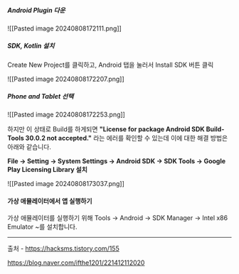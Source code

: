 ##### Android Plugin 다운

![[Pasted image 20240808172111.png]]


##### SDK, Kotlin 설치

Create New Project를 클릭하고, Android 탭을 눌러서 Install SDK 버튼 클릭

![[Pasted image 20240808172207.png]]



##### Phone and Tablet 선택

![[Pasted image 20240808172253.png]]



하지만 이 상태로 Build를 하게되면 **"License for package Android SDK Build-Tools 30.0.2 not accepted."** 라는 에러를 확인할 수 있는데 이에 대한 해결 방법은 아래와 같습니다.

**File -> Setting -> System Settings -> Android SDK -> SDK Tools -> Google Play Licensing Library 설치**


![[Pasted image 20240808173037.png]]

#### **가상 애뮬레이터에서 앱 실행하기**

가상 애뮬레이터를 실행하기 위해 Tools -> Android -> SDK Manager -> Intel x86 Emulator ~를 설치합니다.









---
출처 - https://hacksms.tistory.com/155

https://blog.naver.com/ifthe1201/221412112020
